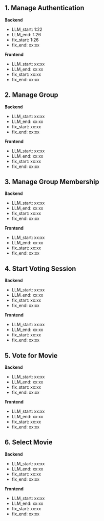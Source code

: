 ## 1. Manage Authentication

**Backend**

- LLM_start: 1:22
- LLM_end: 1:26
- fix_start: 1:26
- fix_end: xx:xx

**Frontend**

- LLM_start: xx:xx
- LLM_end: xx:xx
- fix_start: xx:xx
- fix_end: xx:xx

## 2. Manage Group

**Backend**

- LLM_start: xx:xx
- LLM_end: xx:xx
- fix_start: xx:xx
- fix_end: xx:xx

**Frontend**

- LLM_start: xx:xx
- LLM_end: xx:xx
- fix_start: xx:xx
- fix_end: xx:xx

## 3. Manage Group Membership

**Backend**

- LLM_start: xx:xx
- LLM_end: xx:xx
- fix_start: xx:xx
- fix_end: xx:xx

**Frontend**

- LLM_start: xx:xx
- LLM_end: xx:xx
- fix_start: xx:xx
- fix_end: xx:xx

## 4. Start Voting Session

**Backend**

- LLM_start: xx:xx
- LLM_end: xx:xx
- fix_start: xx:xx
- fix_end: xx:xx

**Frontend**

- LLM_start: xx:xx
- LLM_end: xx:xx
- fix_start: xx:xx
- fix_end: xx:xx

## 5. Vote for Movie

**Backend**

- LLM_start: xx:xx
- LLM_end: xx:xx
- fix_start: xx:xx
- fix_end: xx:xx

**Frontend**

- LLM_start: xx:xx
- LLM_end: xx:xx
- fix_start: xx:xx
- fix_end: xx:xx

## 6. Select Movie

**Backend**

- LLM_start: xx:xx
- LLM_end: xx:xx
- fix_start: xx:xx
- fix_end: xx:xx

**Frontend**

- LLM_start: xx:xx
- LLM_end: xx:xx
- fix_start: xx:xx
- fix_end: xx:xx
